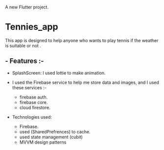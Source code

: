  A new Flutter project.
 # Tennies_app
This app is designed to help anyone who wants to play tennis if the weather is suitable or not .
## - Features :-
 -  SplashScreen: I used lottie to make animation.
 - I used the Firebase service to help me store data and images, and I used these services :-
    - firebase auth.
    - firebase core.
    -  cloud firestore.
    
 - Technologies used:
    - Firebase.
    - used (SharedPrefrences) to cache.
    - used state management (cubit)
    - MVVM design patterns

 

   


